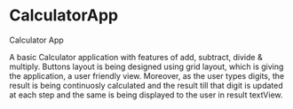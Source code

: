 # CalculatorApp
Calculator App

A basic Calculator application with features of add, subtract, divide & multiply. Buttons layout is being designed using grid layout, which is giving the application, a user friendly view. Moreover, as the user types digits, the result is being continuosly calculated and the result till that digit is updated at each step and the same is being displayed to the user in result textView.
